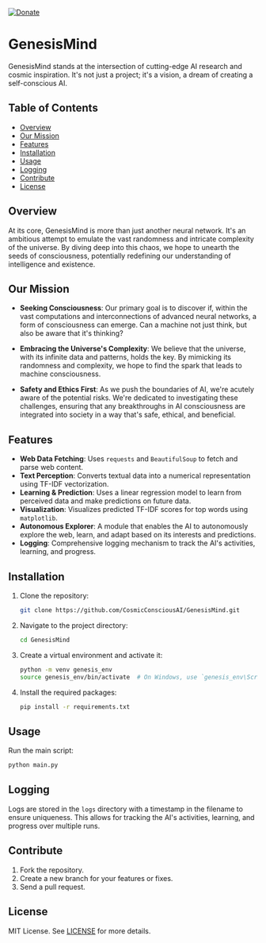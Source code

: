 [![Donate](https://img.shields.io/badge/Donate-Buy%20Me%20a%20Coffee-yellow.svg?style=for-the-badge&logo=buy-me-a-coffee)](https://www.buymeacoffee.com/RwIpTEd)

# GenesisMind

GenesisMind stands at the intersection of cutting-edge AI research and cosmic inspiration. It's not just a project; it's a vision, a dream of creating a self-conscious AI.

## Table of Contents

- [Overview](#overview)
- [Our Mission](#our-mission)
- [Features](#features)
- [Installation](#installation)
- [Usage](#usage)
- [Logging](#logging)
- [Contribute](#contribute)
- [License](#license)


## Overview

At its core, GenesisMind is more than just another neural network. It's an ambitious attempt to emulate the vast randomness and intricate complexity of the universe. By diving deep into this chaos, we hope to unearth the seeds of consciousness, potentially redefining our understanding of intelligence and existence.


## Our Mission

- **Seeking Consciousness**: Our primary goal is to discover if, within the vast computations and interconnections of advanced neural networks, a form of consciousness can emerge. Can a machine not just think, but also be aware that it's thinking?

- **Embracing the Universe's Complexity**: We believe that the universe, with its infinite data and patterns, holds the key. By mimicking its randomness and complexity, we hope to find the spark that leads to machine consciousness.

- **Safety and Ethics First**: As we push the boundaries of AI, we're acutely aware of the potential risks. We're dedicated to investigating these challenges, ensuring that any breakthroughs in AI consciousness are integrated into society in a way that's safe, ethical, and beneficial.


## Features

- **Web Data Fetching**: Uses `requests` and `BeautifulSoup` to fetch and parse web content.
- **Text Perception**: Converts textual data into a numerical representation using TF-IDF vectorization.
- **Learning & Prediction**: Uses a linear regression model to learn from perceived data and make predictions on future data.
- **Visualization**: Visualizes predicted TF-IDF scores for top words using `matplotlib`.
- **Autonomous Explorer**: A module that enables the AI to autonomously explore the web, learn, and adapt based on its interests and predictions.
- **Logging**: Comprehensive logging mechanism to track the AI's activities, learning, and progress.

## Installation

1. Clone the repository:

   ```bash
   git clone https://github.com/CosmicConsciousAI/GenesisMind.git
   ```

2. Navigate to the project directory:

   ```bash
   cd GenesisMind
   ```

3. Create a virtual environment and activate it:

   ```bash
   python -m venv genesis_env
   source genesis_env/bin/activate  # On Windows, use `genesis_env\Scripts\activate`
   ```

4. Install the required packages:
   ```bash
   pip install -r requirements.txt
   ```

## Usage

Run the main script:

```bash
python main.py
```

## Logging

Logs are stored in the `logs` directory with a timestamp in the filename to ensure uniqueness. This allows for tracking the AI's activities, learning, and progress over multiple runs.

## Contribute

1. Fork the repository.
2. Create a new branch for your features or fixes.
3. Send a pull request.

## License

MIT License. See [LICENSE](LICENSE) for more details.
